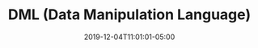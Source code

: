 ---
title: "DML (Data Manipulation Language)"
date: 2019-12-04T11:01:01-05:00
draft: false
weight: 30
---